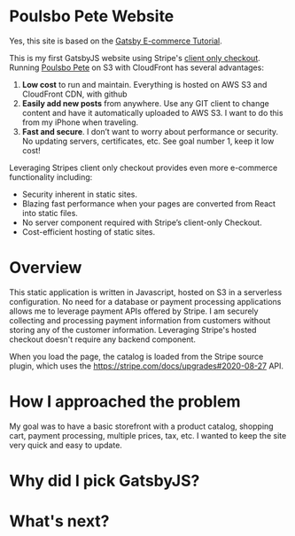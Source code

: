 # Poulsbo Pete Website

Yes, this site is based on the [Gatsby E-commerce Tutorial](https://www.gatsbyjs.com/tutorial/ecommerce-tutorial/).

This is my first GatsbyJS website using Stripe's [client only checkout](https://stripe.com/docs/payments/checkout/client-only). Running [Poulsbo Pete](https://poulsbopete.com) on S3 with CloudFront has several advantages:

1. **Low cost** to run and maintain. Everything is hosted on AWS S3 and CloudFront CDN, with github
2. **Easily add new posts** from anywhere. Use any GIT client to change content and have it automatically uploaded to AWS S3. I want to do this from my iPhone when traveling.
3. **Fast and secure**. I don’t want to worry about performance or security. No updating servers, certificates, etc. See goal number 1, keep it low cost!

Leveraging Stripes client only checkout provides even more e-commerce functionality including:
* Security inherent in static sites.
* Blazing fast performance when your pages are converted from React into static files.
* No server component required with Stripe’s client-only Checkout.
* Cost-efficient hosting of static sites.

# Overview
This static application is written in Javascript, hosted on S3 in a serverless configuration. No need for a database or payment processing applications allows me to leverage payment APIs offered by Stripe. I am securely collecting and processing payment information from customers without storing any of the customer information. Leveraging Stripe's hosted checkout doesn't require any backend component.

When you load the page, the catalog is loaded from the Stripe source plugin, which uses the https://stripe.com/docs/upgrades#2020-08-27 API.


# How I approached the problem
My goal was to have a basic storefront with a product catalog, shopping cart, payment processing, multiple prices, tax, etc. I wanted to keep the site very quick and easy to update.

# Why did I pick GatsbyJS?

# What's next?
